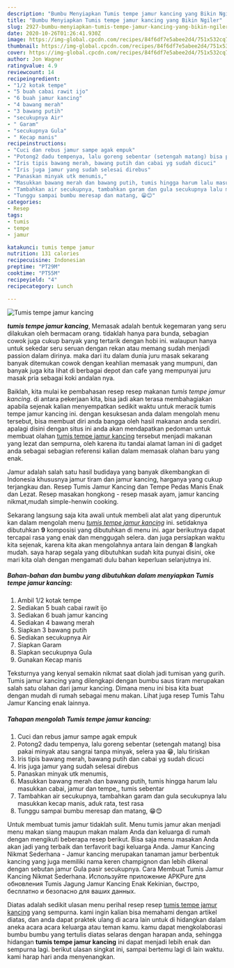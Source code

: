 ```yaml
---
description: "Bumbu Menyiapkan Tumis tempe jamur kancing yang Bikin Ngiler"
title: "Bumbu Menyiapkan Tumis tempe jamur kancing yang Bikin Ngiler"
slug: 2927-bumbu-menyiapkan-tumis-tempe-jamur-kancing-yang-bikin-ngiler
date: 2020-10-26T01:26:41.930Z
image: https://img-global.cpcdn.com/recipes/84f6df7e5abee2d4/751x532cq70/tumis-tempe-jamur-kancing-foto-resep-utama.jpg
thumbnail: https://img-global.cpcdn.com/recipes/84f6df7e5abee2d4/751x532cq70/tumis-tempe-jamur-kancing-foto-resep-utama.jpg
cover: https://img-global.cpcdn.com/recipes/84f6df7e5abee2d4/751x532cq70/tumis-tempe-jamur-kancing-foto-resep-utama.jpg
author: Jon Wagner
ratingvalue: 4.9
reviewcount: 14
recipeingredient:
- "1/2 kotak tempe"
- "5 buah cabai rawit ijo"
- "6 buah jamur kancing"
- "4 bawang merah"
- "3 bawang putih"
- "secukupnya Air"
- " Garam"
- "secukupnya Gula"
- " Kecap manis"
recipeinstructions:
- "Cuci dan rebus jamur sampe agak empuk"
- "Potong2 dadu tempenya, lalu goreng sebentar (setengah matang) bisa pakai minyak atau sangrai tanpa minyak, selera yaa 😁, lalu tiriskan"
- "Iris tipis bawang merah, bawang putih dan cabai yg sudah dicuci"
- "Iris juga jamur yang sudah selesai direbus"
- "Panaskan minyak utk menumis,"
- "Masukkan bawang merah dan bawang putih, tumis hingga harum lalu masukkan cabai, jamur dan tempe,, tumis sebentar"
- "Tambahkan air secukupnya, tambahkan garam dan gula secukupnya lalu masukkan kecap manis, aduk rata, test rasa"
- "Tunggu sampai bumbu meresap dan matang, 😁😊"
categories:
- Resep
tags:
- tumis
- tempe
- jamur

katakunci: tumis tempe jamur 
nutrition: 131 calories
recipecuisine: Indonesian
preptime: "PT29M"
cooktime: "PT55M"
recipeyield: "4"
recipecategory: Lunch

---
```



![Tumis tempe jamur kancing](https://img-global.cpcdn.com/recipes/84f6df7e5abee2d4/751x532cq70/tumis-tempe-jamur-kancing-foto-resep-utama.jpg)

<b><i>tumis tempe jamur kancing</i></b>, Memasak adalah bentuk kegemaran yang seru dilakukan oleh bermacam orang. tidaklah hanya para bunda, sebagian cowok juga cukup banyak yang tertarik dengan hobi ini. walaupun hanya untuk sekedar seru seruan dengan rekan atau memang sudah menjadi passion dalam dirinya. maka dari itu dalam dunia juru masak sekarang banyak ditemukan cowok dengan keahlian memasak yang mumpuni, dan banyak juga kita lihat di berbagai depot dan cafe yang mempunyai juru masak pria sebagai koki andalan nya.

Baiklah, kita mulai ke pembahasan resep resep makanan <i>tumis tempe jamur kancing</i>. di antara pekerjaan kita, bisa jadi akan terasa membahagiakan apabila sejenak kalian menyempatkan sedikit waktu untuk meracik tumis tempe jamur kancing ini. dengan kesuksesan anda dalam mengolah menu tersebut, bisa membuat diri anda bangga oleh hasil makanan anda sendiri. apalagi disini dengan situs ini anda akan mendapatkan pedoman untuk membuat olahan <u>tumis tempe jamur kancing</u> tersebut menjadi makanan yang lezat dan sempurna, oleh karena itu tandai alamat laman ini di gadget anda sebagai sebagian referensi kalian dalam memasak olahan baru yang enak.

Jamur adalah salah satu hasil budidaya yang banyak dikembangkan di Indonesia khususnya jamur tiram dan jamur kancing, harganya yang cukup terjangkau dan. Resep Tumis Jamur Kancing dan Tempe Pedas Manis Enak dan Lezat. Resep masakan hongkong - resep masak ayam, jamur kancing nikmat,mudah simple-henwin cooking.


Sekarang langsung saja kita awali untuk membeli alat alat yang diperuntuk kan dalam mengolah menu <u><i>tumis tempe jamur kancing</i></u> ini. setidaknya dibutuhkan <b>9</b> komposisi yang dibutuhkan di menu ini. agar berikutnya dapat tercapai rasa yang enak dan menggugah selera. dan juga persiapkan waktu kita sejenak, karena kita akan mengolahnya antara lain dengan <b>8</b> langkah mudah. saya harap segala yang dibutuhkan sudah kita punyai disini, oke mari kita olah dengan mengamati dulu bahan keperluan selanjutnya ini.

<!--inarticleads1-->

##### Bahan-bahan dan bumbu yang dibutuhkan dalam menyiapkan Tumis tempe jamur kancing:

1. Ambil 1/2 kotak tempe
1. Sediakan 5 buah cabai rawit ijo
1. Sediakan 6 buah jamur kancing
1. Sediakan 4 bawang merah
1. Siapkan 3 bawang putih
1. Sediakan secukupnya Air
1. Siapkan  Garam
1. Siapkan secukupnya Gula
1. Gunakan  Kecap manis


Teksturnya yang kenyal semakin nikmat saat diolah jadi tumisan yang gurih. Tumis jamur kancing yang dilengkapi dengan bumbu saus tiram merupakan salah satu olahan dari jamur kancing. Dimana menu ini bisa kita buat dengan mudah di rumah sebagai menu makan. Lihat juga resep Tumis Tahu Jamur Kancing enak lainnya. 

<!--inarticleads2-->

##### Tahapan mengolah Tumis tempe jamur kancing:

1. Cuci dan rebus jamur sampe agak empuk
1. Potong2 dadu tempenya, lalu goreng sebentar (setengah matang) bisa pakai minyak atau sangrai tanpa minyak, selera yaa 😁, lalu tiriskan
1. Iris tipis bawang merah, bawang putih dan cabai yg sudah dicuci
1. Iris juga jamur yang sudah selesai direbus
1. Panaskan minyak utk menumis,
1. Masukkan bawang merah dan bawang putih, tumis hingga harum lalu masukkan cabai, jamur dan tempe,, tumis sebentar
1. Tambahkan air secukupnya, tambahkan garam dan gula secukupnya lalu masukkan kecap manis, aduk rata, test rasa
1. Tunggu sampai bumbu meresap dan matang, 😁😊


Untuk membuat tumis jamur tidaklah sulit. Menu tumis jamur akan menjadi menu makan siang maupun makan malam Anda dan keluarga di rumah dengan mengikuti beberapa resep berikut. Bisa saja menu masakan Anda akan jadi yang terbaik dan terfavorit bagi keluarga Anda. Jamur Kancing Nikmat Sederhana - Jamur kancing merupakan tanaman jamur berbentuk kancing yang juga memiliki nama keren champignon dan lebih dikenal dengan sebutan jamur Gula pasir secukupnya. Cara Membuat Tumis Jamur Kancing Nikmat Sederhana. Используйте приложение APKPure для обновления Tumis Jagung Jamur Kancing Enak Kekinian, быстро, бесплатно и безопасно для ваших данных. 

Diatas adalah sedikit ulasan menu perihal resep resep <u>tumis tempe jamur kancing</u> yang sempurna. kami ingin kalian bisa memahami dengan artikel diatas, dan anda dapat praktek ulang di acara lain untuk di hidangkan dalam aneka acara acara keluarga atau teman kamu. kamu dapat mengkolaborasi bumbu bumbu yang tertulis diatas selaras dengan harapan anda, sehingga hidangan <b>tumis tempe jamur kancing</b> ini dapat menjadi lebih enak dan sempurna lagi. berikut ulasan singkat ini, sampai bertemu lagi di lain waktu. kami harap hari anda menyenangkan.
